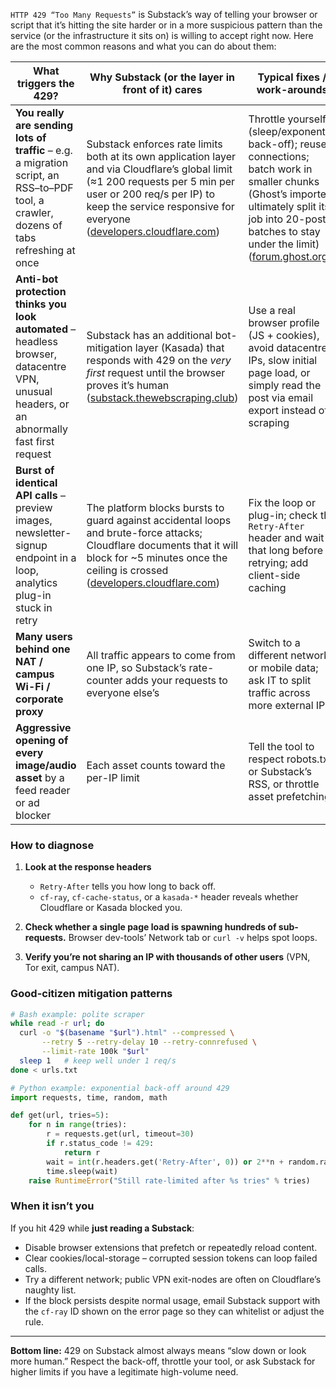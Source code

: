 `HTTP 429 “Too Many Requests”` is Substack’s way of telling your browser or script that it’s hitting the site harder or in a more suspicious pattern than the service (or the infrastructure it sits on) is willing to accept right now.
Here are the most common reasons and what you can do about them:

| What triggers the 429?                                                                                                                     | Why Substack (or the layer in front of it) cares                                                                                                                                                                                        | Typical fixes / work-arounds                                                                                                                                                                                    |
| ------------------------------------------------------------------------------------------------------------------------------------------ | --------------------------------------------------------------------------------------------------------------------------------------------------------------------------------------------------------------------------------------- | --------------------------------------------------------------------------------------------------------------------------------------------------------------------------------------------------------------- |
| **You really are sending lots of traffic** – e.g. a migration script, an RSS–to–PDF tool, a crawler, dozens of tabs refreshing at once     | Substack enforces rate limits both at its own application layer and via Cloudflare’s global limit (≈1 200 requests per 5 min per user or 200 req/s per IP) to keep the service responsive for everyone ([developers.cloudflare.com][1]) | Throttle yourself (sleep/exponential back-off); reuse connections; batch work in smaller chunks (Ghost’s importer ultimately split its job into 20-post batches to stay under the limit) ([forum.ghost.org][2]) |
| **Anti-bot protection thinks you look automated** – headless browser, datacentre VPN, unusual headers, or an abnormally fast first request | Substack has an additional bot-mitigation layer (Kasada) that responds with 429 on the *very first* request until the browser proves it’s human ([substack.thewebscraping.club][3])                                                     | Use a real browser profile (JS + cookies), avoid datacentre IPs, slow initial page load, or simply read the post via email export instead of scraping                                                           |
| **Burst of identical API calls** – preview images, newsletter-signup endpoint in a loop, analytics plug-in stuck in retry                  | The platform blocks bursts to guard against accidental loops and brute-force attacks; Cloudflare documents that it will block for \~5 minutes once the ceiling is crossed ([developers.cloudflare.com][4])                              | Fix the loop or plug-in; check the `Retry-After` header and wait that long before retrying; add client-side caching                                                                                             |
| **Many users behind one NAT / campus Wi-Fi / corporate proxy**                                                                             | All traffic appears to come from one IP, so Substack’s rate-counter adds your requests to everyone else’s                                                                                                                               | Switch to a different network or mobile data; ask IT to split traffic across more external IPs                                                                                                                  |
| **Aggressive opening of every image/audio asset** by a feed reader or ad blocker                                                           | Each asset counts toward the per-IP limit                                                                                                                                                                                               | Tell the tool to respect robots.txt or Substack’s RSS, or throttle asset prefetching                                                                                                                            |

### How to diagnose

1. **Look at the response headers**

   * `Retry-After` tells you how long to back off.
   * `cf-ray`, `cf-cache-status`, or a `kasada-*` header reveals whether Cloudflare or Kasada blocked you.
2. **Check whether a single page load is spawning hundreds of sub-requests.** Browser dev-tools’ Network tab or `curl -v` helps spot loops.
3. **Verify you’re not sharing an IP with thousands of other users** (VPN, Tor exit, campus NAT).

### Good-citizen mitigation patterns

```bash
# Bash example: polite scraper
while read -r url; do
  curl -o "$(basename "$url").html" --compressed \
       --retry 5 --retry-delay 10 --retry-connrefused \
       --limit-rate 100k "$url"
  sleep 1   # keep well under 1 req/s
done < urls.txt
```

```python
# Python example: exponential back-off around 429
import requests, time, random, math

def get(url, tries=5):
    for n in range(tries):
        r = requests.get(url, timeout=30)
        if r.status_code != 429:
            return r
        wait = int(r.headers.get('Retry-After', 0)) or 2**n + random.random()
        time.sleep(wait)
    raise RuntimeError("Still rate-limited after %s tries" % tries)
```

### When it isn’t you

If you hit 429 while **just reading a Substack**:

* Disable browser extensions that prefetch or repeatedly reload content.
* Clear cookies/local-storage – corrupted session tokens can loop failed calls.
* Try a different network; public VPN exit-nodes are often on Cloudflare’s naughty list.
* If the block persists despite normal usage, email Substack support with the `cf-ray` ID shown on the error page so they can whitelist or adjust the rule.

---

**Bottom line:** 429 on Substack almost always means “slow down or look more human.” Respect the back-off, throttle your tool, or ask Substack for higher limits if you have a legitimate high-volume need.

[1]: https://developers.cloudflare.com/fundamentals/api/reference/limits/ "Rate limits · Cloudflare Fundamentals docs"
[2]: https://forum.ghost.org/t/substack-import-429-error/21297 "Substack import 429 error - Migrations - Ghost Forum"
[3]: https://substack.thewebscraping.club/p/scraping-a-kasada-website "Wanted a parka and got an \"Error 429: Too many requests\""
[4]: https://developers.cloudflare.com/support/troubleshooting/http-status-codes/4xx-client-error/error-429/ "Error 429 · Cloudflare Support docs"
